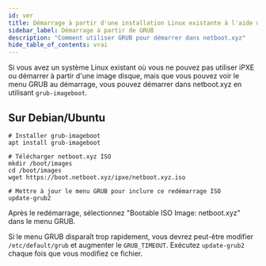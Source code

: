 ```yaml
---
id: ver
title: Démarrage à partir d'une installation Linux existante à l'aide de GRUB
sidebar_label: Démarrage à partir de GRUB
description: "Comment utiliser GRUB pour démarrer dans netboot.xyz"
hide_table_of_contents: vrai
---
```


Si vous avez un système Linux existant où vous ne pouvez pas utiliser iPXE ou démarrer à partir d'une image disque, mais que vous pouvez voir le menu GRUB au démarrage, vous pouvez démarrer dans netboot.xyz en utilisant `grub-imageboot`.

## Sur Debian/Ubuntu

```shell
# Installer grub-imageboot
apt install grub-imageboot

# Télécharger netboot.xyz ISO
mkdir /boot/images
cd /boot/images
wget https://boot.netboot.xyz/ipxe/netboot.xyz.iso

# Mettre à jour le menu GRUB pour inclure ce redémarrage ISO
update-grub2

```

Après le redémarrage, sélectionnez "Bootable ISO Image: netboot.xyz" dans le menu GRUB.

Si le menu GRUB disparaît trop rapidement, vous devrez peut-être modifier `/etc/default/grub` et augmenter le `GRUB_TIMEOUT`. Exécutez `update-grub2` chaque fois que vous modifiez ce fichier.
